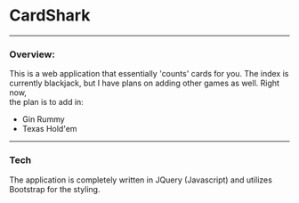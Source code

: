# CardShark
---
### Overview:

This is a web application that essentially 'counts' cards for you. The index is <br>
currently blackjack, but I have plans on adding other games as well. Right now, <br>
the plan is to add in:

* Gin Rummy
* Texas Hold'em

---

### Tech

The application is completely written in JQuery (Javascript) and utilizes Bootstrap
for the styling.